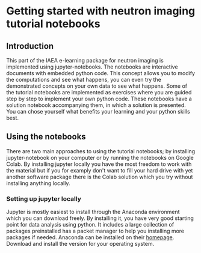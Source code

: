 # Getting started with neutron imaging tutorial notebooks

## Introduction
This part of the IAEA e-learning package for neutron imaging is implemented using jupyter-notebooks. 
The notebooks are interactive documents with embedded python code. This concept allows you to modify 
the computations and see what happens, you can even try the demonstrated concepts on your own data to see what happens.
Some of the tutorial notebooks are implemented as exercises where you are guided step by step to 
implement your own python code. These notebooks have a solution notebook accompanying them, in which a
solution is presented. You can chose yourself what benefits your learning and your python skills best. 

## Using the notebooks
There are two main approaches to using the tutorial notebooks; by installing jupyter-notebook on your computer or by running the notebooks on Google Colab.
By installing jupyter locally you have the most freedom to work with the material but if you for examply don't want to fill your hard drive with yet another 
software package there is the Colab solution which you try without installing anything locally.

### Setting up jupyter locally
Jupyter is mostly easiest to install through the Anaconda environment which you can download freely. 
By installing it, you have very good starting point for data analysis using python. It includes a large 
collection of packages preinstalled has a packet manager to help you installing more packages if needed.
Anaconda can be installed on their [homepage](https://www.anaconda.com/download). Download and install 
the version for your operating system. 
